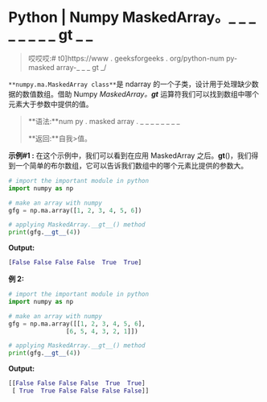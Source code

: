# Python | Numpy MaskedArray。_ _ _ _ _ _ _ _ gt _ _

> 哎哎哎:# t0]https://www . geeksforgeeks . org/python-num py-masked array-_ _ _ gt _/

`**numpy.ma.MaskedArray class**`是 ndarray 的一个子类，设计用于处理缺少数据的数值数组。借助 Numpy *MaskedArray。__gt__* 运算符我们可以找到数组中哪个元素大于参数中提供的值。

> **语法:**num py . masked array . _ _ _ _ _ _ _ _
> 
> **返回:**自我>值。

**示例#1 :**
在这个示例中，我们可以看到在应用 MaskedArray 之后。__gt__()，我们得到一个简单的布尔数组，它可以告诉我们数组中的哪个元素比提供的参数大。

```py
# import the important module in python 
import numpy as np 

# make an array with numpy 
gfg = np.ma.array([1, 2, 3, 4, 5, 6]) 

# applying MaskedArray.__gt__() method 
print(gfg.__gt__(4)) 
```

**Output:**

```py
[False False False False  True  True]

```

**例 2:**

```py
# import the important module in python 
import numpy as np 

# make an array with numpy 
gfg = np.ma.array([[1, 2, 3, 4, 5, 6], 
                [6, 5, 4, 3, 2, 1]]) 

# applying MaskedArray.__gt__() method 
print(gfg.__gt__(4)) 
```

**Output:**

```py
[[False False False False  True  True]
 [ True  True False False False False]]

```